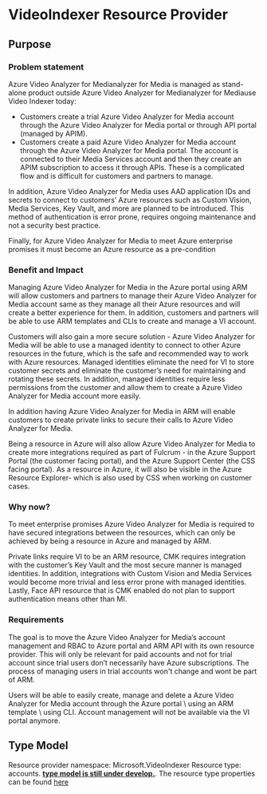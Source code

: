 # VideoIndexer Resource Provider

## Purpose
### Problem statement 

Azure Video Analyzer for Medianalyzer for Media is managed as stand-alone product outside Azure Video Analyzer for Medianalyzer for Mediause Video Indexer today:
  * Customers create a trial Azure Video Analyzer for Media account through the Azure Video Analyzer for Media portal or through API     portal (managed by APIM). 
  * Customers create a paid Azure Video Analyzer for Media account through the Azure Video Analyzer for Media portal. The account is connected to their Media Services account and then they create an APIM subscription to access it through APIs. 
These is a complicated flow and is difficult for customers and partners to manage. 

In addition, Azure Video Analyzer for Media uses AAD application IDs and secrets to connect to customers’ Azure resources such as Custom Vision, Media Services, Key Vault, and more are planned to be introduced. This method of authentication is error prone, requires ongoing maintenance and not a security best practice. 

Finally, for Azure Video Analyzer for Media to meet Azure enterprise promises it must become an Azure resource as a pre-condition  

### Benefit and Impact  

Managing Azure Video Analyzer for Media in the Azure portal using ARM will allow customers and partners to manage their Azure Video Analyzer for Media account same as they manage all their Azure resources and will create a better experience for them. In addition, customers and partners will be able to use ARM templates and CLIs to create and manage a VI account.  

Customers will also gain a more secure solution - Azure Video Analyzer for Media will be able to use a managed identity to connect to other Azure resources in the future, which is the safe and recommended way to work with Azure resources. Managed identities eliminate the need for VI to store customer secrets and eliminate the customer’s need for maintaining and rotating these secrets. In addition, managed identities require less permissions from the customer and allow them to create a Azure Video Analyzer for Media account more easily. 

In addition having Azure Video Analyzer for Media in ARM will enable customers to create private links to secure their calls to Azure Video Analyzer for Media. 

Being a resource in Azure will also allow Azure Video Analyzer for Media to create more integrations required as part of Fulcrum - in the Azure Support Portal (the customer facing portal), and the Azure Support Center (the CSS facing portal). As a resource in Azure, it will also be visible in the Azure Resource Explorer- which is also used by CSS when working on customer cases. 

### Why now?  

To meet enterprise promises Azure Video Analyzer for Media is required to have secured integrations between the resources, which can only be achieved by being a resource in Azure and managed by ARM. 

Private links require VI to be an ARM resource, CMK requires integration with the customer’s Key Vault and the most secure manner is managed identities. In addition, integrations with Custom Vision and Media Services would become more trivial and less error prone with managed identities. Lastly, Face API resource that is CMK enabled do not plan to support authentication means other than MI. 

### Requirements 

The goal is to move the Azure Video Analyzer for Media’s account management and RBAC to Azure portal and ARM API with its own resource provider. This will only be relevant for paid accounts and not for trial account since trial users don’t necessarily have Azure subscriptions. The process of managing users in trial accounts won't change and wont be part of ARM. 

Users will be able to easily create, manage and delete a Azure Video Analyzer for Media account through the Azure portal \ using an ARM template \ using CLI. Account management will not be available via the VI portal anymore.  

## Type Model
Resource provider namespace: Microsoft.VideoIndexer
Resource type: accounts. <b><u>type model is still under develop.</u></b>. The resource type properties can be found [here](./Microsoft.VideoIndexer/preview/2021-09-01-preview/vi.json#L413)